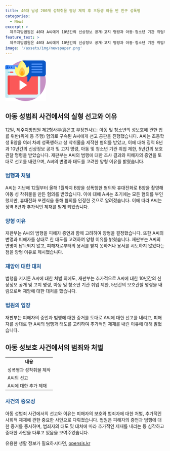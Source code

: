 ```yaml
---
title: 40대 남성 200개 성착취물 영상 제작 후 초등생 아들 반 친구 성폭행
categories:
  - News
excerpt: >
  제주지방법원은 40대 A씨에게 10년간의 신상정보 공개·고지 명령과 아동·청소년 기관 취업제한, 5년간 보호관찰을 명령했다. A씨는 초등학생 아들의 동급생을 여러 차례 성폭행하고 200여 개의 성 착취물을 만든 혐의로 징역 8년을 선고받았다. A씨는 범행을 부인했지만 휴대전화 포렌식으로 인해 뒤늦게 범행을 인정했다. 재판부는 A씨가 피해자를 상대로 범행을 저질러 죄질이 좋지 않다고 양형 이유를 밝혔다.
feature_text: >
  제주지방법원은 40대 A씨에게 10년간의 신상정보 공개·고지 명령과 아동·청소년 기관 취업제한, 5년간 보호관찰을 명령했다. A씨는 초등학생 아들의 동급생을 여러 차례 성폭행하고 200여 개의 성 착취물을 만든 혐의로 징역 8년을 선고받았다. A씨는 범행을 부인했지만 휴대전화 포렌식으로 인해 뒤늦게 범행을 인정했다. 재판부는 A씨가 피해자를 상대로 범행을 저질러 죄질이 좋지 않다고 양형 이유를 밝혔다.
image: '/assets/img/newspaper.png'
---
```


<p><img src="/assets/img/news.png" alt="rentncar 속보" /></p>

<h2 data-ke-size="size26">아동 성범죄 사건에서의 실형 선고와 이유</h2>

<p data-ke-size="size16">12일, 제주지방법원 제2형사부(홍은표 부장판사)는 아동 및 청소년의 성보호에 관한 법률 위반(위계 등 추행) 혐의로 구속된 A씨에게 선고 공판을 진행했습니다. A씨는 초등학생 B양을 여러 차례 성폭행하고 성 착취물을 제작한 혐의를 받았고, 이에 대해 징역 8년과 10년간의 신상정보 공개 및 고지 명령, 아동 및 청소년 기관 취업 제한, 5년간의 보호관찰 명령을 받았습니다. 재판부는 A씨의 범행에 대한 조사 결과와 피해자의 증언을 토대로 선고를 내렸으며, A씨의 변명과 태도를 고려한 양형 이유를 밝혔습니다.</p>

<h3><b><span style="color: #1a5490;">범행과 처벌</span></b></h3>

<p data-ke-size="size16">A씨는 지난해 12월부터 올해 1월까지 B양을 성폭행한 혐의와 휴대전화로 B양을 촬영해 아동 성 착취물을 만든 혐의를 받았습니다. 이에 대해 A씨는 초기에는 모든 혐의를 부인했지만, 휴대전화 포렌식을 통해 혐의를 인정한 것으로 알려졌습니다. 이에 따라 A씨는 징역 8년과 추가적인 제재를 받게 되었습니다.</p>

<h3><b><span style="color: #1a5490;">양형 이유</span></b></h3>

<p data-ke-size="size16">재판부는 A씨의 범행을 피해자 증언과 함께 고려하여 양형을 결정했습니다. 또한 A씨의 변명과 피해자를 상대로 한 태도를 고려하여 양형 이유를 밝혔습니다. 재판부는 A씨의 변명이 납득되지 않고, 피해자로부터의 용서를 받지 못하거나 용서를 시도하지 않았다는 점을 양형 이유로 제시했습니다.</p>

<h3><b><span style="color: #1a5490;">재앙에 대한 대처</span></b></h3>

<p data-ke-size="size16">범행을 저지른 A씨에 대한 처벌 외에도, 재판부는 추가적으로 A씨에 대한 10년간의 신상정보 공개 및 고지 명령, 아동 및 청소년 기관 취업 제한, 5년간의 보호관찰 명령을 내림으로써 재앙에 대한 대처를 했습니다.</p>

<h3><b><span style="color: #1a5490;">법원의 입장</span></b></h3>

<p data-ke-size="size16">재판부는 피해자의 증언과 범행에 대한 증거를 토대로 A씨에 대한 선고를 내리고, 피해자를 상대로 한 A씨의 범행과 태도를 고려하여 추가적인 제재를 내린 이유에 대해 밝혔습니다.</p>

<h2 data-ke-size="size26">아동 성보호 사건에서의 범죄와 처벌</h2>

<table>
<tbody>
<tr>
    <td style="text-align: center; height: 17px;"><b>내용</b></td>
</tr>
<tr>
    <td style="height: 17px;">성폭행과 성착취물 제작</td>
</tr>
<tr>
    <td style="height: 17px;">A씨의 선고</td>
</tr>
<tr>
    <td style="height: 17px;">A씨에 대한 추가 제재</td>
</tr>
</tbody>
</table>

<h3><b><span style="color: #1a5490;">사건의 중요성</span></b></h3>

<p data-ke-size="size16">아동 성범죄 사건에서의 선고와 이유는 피해자의 보호와 범죄자에 대한 처벌, 추가적인 사회적 제재에 관한 중요한 사안으로 다뤄졌습니다. 법원은 피해자의 증언과 범행에 대한 증거를 중시하며, 범죄자의 태도 및 대처에 따라 추가적인 제재를 내리는 등 심각하고 중대한 사안을 다루고 있음을 보여주었습니다.</p>
유용한 생활 정보가 필요하시다면, <a href="https://opensis.kr" rel="dofollow">opensis.kr</a>


